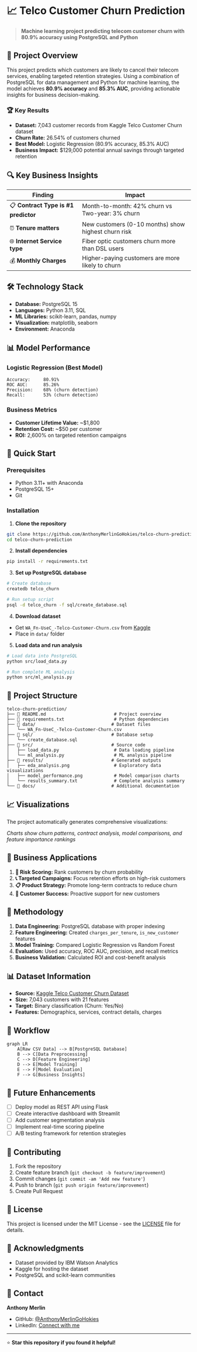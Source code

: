 # 📈 Telco Customer Churn Prediction

> **Machine learning project predicting telecom customer churn with 80.9% accuracy using PostgreSQL and Python**

## 🎯 Project Overview

This project predicts which customers are likely to cancel their telecom services, enabling targeted retention strategies. Using a combination of PostgreSQL for data management and Python for machine learning, the model achieves **80.9% accuracy** and **85.3% AUC**, providing actionable insights for business decision-making.

### 🏆 Key Results
- **Dataset:** 7,043 customer records from Kaggle Telco Customer Churn dataset
- **Churn Rate:** 26.54% of customers churned
- **Best Model:** Logistic Regression (80.9% accuracy, 85.3% AUC)
- **Business Impact:** $129,000 potential annual savings through targeted retention

## 🔍 Key Business Insights

| Finding | Impact |
|---------|--------|
| 📋 **Contract Type is #1 predictor** | Month-to-month: 42% churn vs Two-year: 3% churn |
| ⏰ **Tenure matters** | New customers (0-10 months) show highest churn risk |
| 🌐 **Internet Service type** | Fiber optic customers churn more than DSL users |
| 💰 **Monthly Charges** | Higher-paying customers are more likely to churn |

## 🛠 Technology Stack

- **Database:** PostgreSQL 15
- **Languages:** Python 3.11, SQL  
- **ML Libraries:** scikit-learn, pandas, numpy
- **Visualization:** matplotlib, seaborn
- **Environment:** Anaconda

## 📊 Model Performance

### Logistic Regression (Best Model)
```
Accuracy:     80.91%
ROC AUC:      85.26%
Precision:    68% (churn detection)  
Recall:       53% (churn detection)
```

### Business Metrics
- **Customer Lifetime Value:** ~$1,800
- **Retention Cost:** ~$50 per customer  
- **ROI:** 2,600% on targeted retention campaigns

## 🚀 Quick Start

### Prerequisites
- Python 3.11+ with Anaconda
- PostgreSQL 15+
- Git

### Installation

1. **Clone the repository**
```bash
git clone https://github.com/AnthonyMerlinGoHokies/telco-churn-prediction.git
cd telco-churn-prediction
```

2. **Install dependencies**
```bash
pip install -r requirements.txt
```

3. **Set up PostgreSQL database**
```bash
# Create database
createdb telco_churn

# Run setup script
psql -d telco_churn -f sql/create_database.sql
```

4. **Download dataset**
- Get `WA_Fn-UseC_-Telco-Customer-Churn.csv` from [Kaggle](https://www.kaggle.com/datasets/blastchar/telco-customer-churn)
- Place in `data/` folder

5. **Load data and run analysis**
```bash
# Load data into PostgreSQL
python src/load_data.py

# Run complete ML analysis
python src/ml_analysis.py
```

## 📁 Project Structure

```
telco-churn-prediction/
├── 📄 README.md                          # Project overview
├── 📄 requirements.txt                   # Python dependencies
├── 📁 data/                             # Dataset files
│   └── WA_Fn-UseC_-Telco-Customer-Churn.csv
├── 📁 sql/                              # Database setup
│   └── create_database.sql
├── 📁 src/                              # Source code
│   ├── load_data.py                     # Data loading pipeline
│   └── ml_analysis.py                   # ML analysis pipeline
├── 📁 results/                          # Generated outputs
│   ├── eda_analysis.png                 # Exploratory data visualizations
│   ├── model_performance.png            # Model comparison charts
│   └── results_summary.txt              # Complete analysis summary
└── 📁 docs/                             # Additional documentation
```

## 📈 Visualizations

The project automatically generates comprehensive visualizations:


*Charts show churn patterns, contract analysis, model comparisons, and feature importance rankings*

## 💼 Business Applications

1. **🎯 Risk Scoring:** Rank customers by churn probability
2. **📞 Targeted Campaigns:** Focus retention efforts on high-risk customers  
3. **📋 Product Strategy:** Promote long-term contracts to reduce churn
4. **🤝 Customer Success:** Proactive support for new customers

## 🔬 Methodology

1. **Data Engineering:** PostgreSQL database with proper indexing
2. **Feature Engineering:** Created `charges_per_tenure`, `is_new_customer` features
3. **Model Training:** Compared Logistic Regression vs Random Forest
4. **Evaluation:** Used accuracy, ROC AUC, precision, and recall metrics
5. **Business Validation:** Calculated ROI and cost-benefit analysis

## 📊 Dataset Information

- **Source:** [Kaggle Telco Customer Churn Dataset](https://www.kaggle.com/datasets/blastchar/telco-customer-churn)
- **Size:** 7,043 customers with 21 features
- **Target:** Binary classification (Churn: Yes/No)
- **Features:** Demographics, services, contract details, charges

## 🔄 Workflow

```mermaid
graph LR
    A[Raw CSV Data] --> B[PostgreSQL Database]
    B --> C[Data Preprocessing]
    C --> D[Feature Engineering]
    D --> E[Model Training]
    E --> F[Model Evaluation]
    F --> G[Business Insights]
```

## 🚀 Future Enhancements

- [ ] Deploy model as REST API using Flask
- [ ] Create interactive dashboard with Streamlit
- [ ] Add customer segmentation analysis
- [ ] Implement real-time scoring pipeline
- [ ] A/B testing framework for retention strategies

## 🤝 Contributing

1. Fork the repository
2. Create feature branch (`git checkout -b feature/improvement`)
3. Commit changes (`git commit -am 'Add new feature'`)
4. Push to branch (`git push origin feature/improvement`)
5. Create Pull Request

## 📄 License

This project is licensed under the MIT License - see the [LICENSE](LICENSE) file for details.

## 🙏 Acknowledgments

- Dataset provided by IBM Watson Analytics
- Kaggle for hosting the dataset
- PostgreSQL and scikit-learn communities

## 📧 Contact

**Anthony Merlin**
- GitHub: [@AnthonyMerlinGoHokies](https://github.com/AnthonyMerlinGoHokies)
- LinkedIn: [Connect with me](https://linkedin.com/in/yourprofile)

---

⭐ **Star this repository if you found it helpful!**
